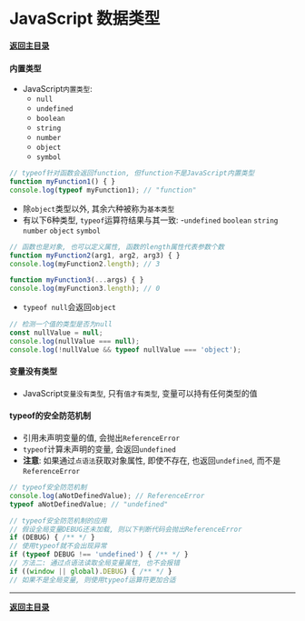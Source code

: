 # JavaScript 数据类型

**[返回主目录](../readme.md)**

#### 内置类型
+ JavaScript`内置类型`: 
  - `null`
  - `undefined`
  - `boolean`
  - `string`
  - `number`
  - `object`
  - `symbol`
```JavaScript
// typeof针对函数会返回function, 但function不是JavaScript内置类型
function myFunction1() { }
console.log(typeof myFunction1); // "function"
```
+ 除`object`类型以外, 其余六种被称为`基本类型`
+ 有以下6种类型, `typeof`运算符结果与其一致: 
  -`undefined`
  `boolean`
  `string`
  `number`
  `object`
  `symbol`
```JavaScript
// 函数也是对象, 也可以定义属性, 函数的length属性代表参数个数
function myFunction2(arg1, arg2, arg3) { }
console.log(myFunction2.length); // 3

function myFunction3(...args) { }
console.log(myFunction3.length); // 0
```
+ `typeof null`会返回`object`
```JavaScript
// 检测一个值的类型是否为null
const nullValue = null;
console.log(nullValue === null);
console.log(!nullValue && typeof nullValue === 'object');
```

#### 变量没有类型
+ JavaScript`变量没有类型`, 只有`值才有类型`, 变量可以持有任何类型的值

#### typeof的安全防范机制
+ 引用未声明变量的值, 会抛出`ReferenceError`
+ `typeof`计算未声明的变量, 会返回`undefined`
+ **注意**: 如果通过`点语法`获取对象属性, 即使不存在, 也返回`undefined`, 而不是`ReferenceError`
```JavaScript
// typeof安全防范机制
console.log(aNotDefinedValue); // ReferenceError
typeof aNotDefinedValue; // "undefined"

// typeof安全防范机制的应用
// 假设全局变量DEBUG还未加载, 则以下判断代码会抛出ReferenceError
if (DEBUG) { /** */ }
// 使用typeof就不会出现异常
if (typeof DEBUG !== 'undefined') { /** */ }
// 方法二: 通过点语法读取全局变量属性, 也不会报错
if ((window || global).DEBUG) { /** */ }
// 如果不是全局变量, 则使用typeof运算符更加合适
```

****
**[返回主目录](../readme.md)**